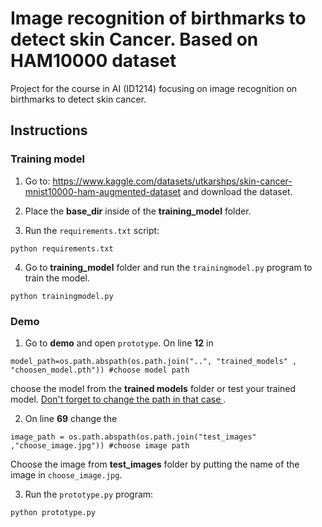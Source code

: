 # Image recognition of birthmarks to detect skin Cancer. Based on HAM10000 dataset
Project for the course in AI (ID1214) focusing on image recognition on birthmarks to detect skin cancer. 

## Instructions


### Training model
1. Go to: https://www.kaggle.com/datasets/utkarshps/skin-cancer-mnist10000-ham-augmented-dataset and download the dataset. 

2. Place the **base_dir** inside of the **training_model** folder. 

3. Run the `requirements.txt` script: 

```
python requirements.txt
```

4. Go to **training_model** folder and run the `trainingmodel.py` program to train the model. 

```
python trainingmodel.py
```

### Demo 

1. Go to **demo** and open `prototype`. On line **12** in 

```
model_path=os.path.abspath(os.path.join("..", "trained_models" , "choosen_model.pth")) #choose model path 
```

choose the model from the **trained models** folder or test your trained model. <ins> Don't forget to change the path in that case </ins>.

2. On line **69** change the  

```
image_path = os.path.abspath(os.path.join("test_images" ,"choose_image.jpg")) #choose image path
```

Choose the image from **test_images** folder by putting the name of the image in `choose_image.jpg`. 

3. Run the `prototype.py` program: 

```
python prototype.py 
```
